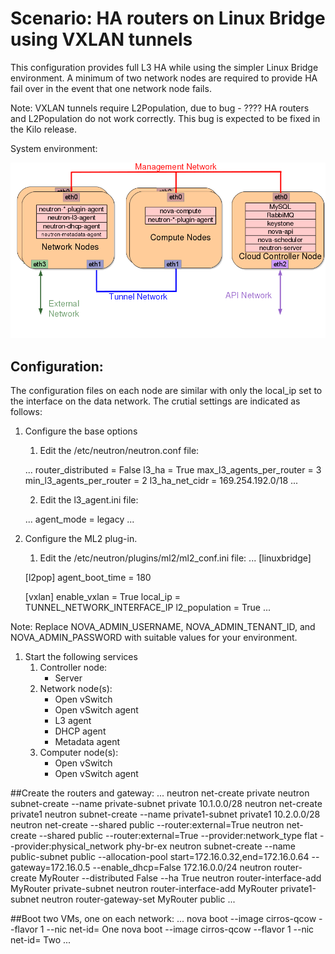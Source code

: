 # Scenario: HA routers on Linux Bridge using VXLAN tunnels

This configuration provides full L3 HA while using the simpler Linux Bridge environment. A minimum of two network nodes are required to provide HA fail over in the event that one network node fails.

Note: VXLAN tunnels require L2Population, due to bug -  ???? HA routers and L2Population do not work correctly. This bug is expected to be fixed in the Kilo release.

System environment:

![Neutron HA Router on Linux bridge Environment](images/netlha.png "Neutron HA Router on Linux bridge Environment")

## Configuration:

The configuration files on each node are similar with only the local_ip set to the interface on the data network. The crutial settings are indicated as follows:

1. Configure the base options

   1. Edit the /etc/neutron/neutron.conf file:
   
   ...
   router_distributed = False
   l3_ha = True
   max_l3_agents_per_router = 3
   min_l3_agents_per_router = 2
   l3_ha_net_cidr = 169.254.192.0/18
   ...
   
   2. Edit the l3_agent.ini file:
   
   ...
   agent_mode = legacy
   ...
   
 
1. Configure the ML2 plug-in.

   1. Edit the /etc/neutron/plugins/ml2/ml2_conf.ini file:
   ...
   [linuxbridge]

   [l2pop]
   agent_boot_time = 180

   [vxlan]
   enable_vxlan = True
   local_ip = TUNNEL_NETWORK_INTERFACE_IP
   l2_population = True
   ...
 
 
  Note: Replace NOVA_ADMIN_USERNAME, NOVA_ADMIN_TENANT_ID, and
  NOVA_ADMIN_PASSWORD with suitable values for your environment.


1. Start the following services
   1. Controller node:
      * Server
   2. Network node(s):
      * Open vSwitch
      * Open vSwitch agent
      * L3 agent
      * DHCP agent
      * Metadata agent
   3. Computer node(s):
      * Open vSwitch
      * Open vSwitch agent

##Create the routers and gateway:
   ...
   neutron net-create private
   neutron subnet-create --name private-subnet private 10.1.0.0/28
   neutron net-create private1
   neutron subnet-create --name private1-subnet private1 10.2.0.0/28
   neutron net-create --shared public --router:external=True
   neutron net-create --shared public --router:external=True --provider:network_type flat --provider:physical_network phy-br-ex
   neutron subnet-create --name public-subnet public  --allocation-pool start=172.16.0.32,end=172.16.0.64 --gateway=172.16.0.5 --enable_dhcp=False 172.16.0.0/24
   neutron router-create MyRouter --distributed False --ha True
   neutron router-interface-add MyRouter private-subnet
   neutron router-interface-add MyRouter private1-subnet
   neutron router-gateway-set MyRouter public
   ...

##Boot two VMs, one on each network:
   ...
   nova boot --image cirros-qcow --flavor 1 --nic net-id=<UUID of private network> One
   nova boot --image cirros-qcow --flavor 1 --nic net-id=<UUID of private1 network> Two
   ...








